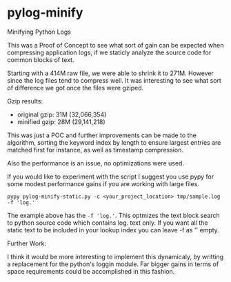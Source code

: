 pylog-minify
============

Minifying Python Logs


This was a Proof of Concept to see what sort of gain can be expected when compressing application logs, if we staticly analyze the source code for common blocks of text.

Starting with a 414M raw file, we were able to shrink it to 271M. However since the log files tend to compress well. It was interesting to see what sort of difference we got once the files were gziped.

Gzip results:

- original gzip: 31M (32,066,354)
- minified gzip: 28M (29,141,218)

This was just a POC and further improvements can be made to the algorithm, sorting the keyword index by length to ensure largest entries are matched first for instance, as well as timestamp compression.

Also the performance is an issue, no optimizations were used.

If you would like to experiment with the script I suggest you use pypy for some modest performance gains if you are working with large files.

`pypy pylog-minify-static.py -c <your_project_location> tmp/sample.log -f 'log.'`

The example above has the `-f 'log.'`. This optmizes the text block search to python source code which contains log. text only. If you want all the static text to be included in your lookup index you can leave -f as '' empty.


Further Work:

I think it would be more interesting to implement this dynamicaly, by writting a replacement for the python's loggin module. Far bigger gains in terms of space requirements could be accomplished in this fashion. 